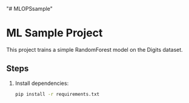 "# MLOPSsample" 
# ML Sample Project

This project trains a simple RandomForest model on the Digits dataset.

## Steps

1. Install dependencies:
   ```bash
   pip install -r requirements.txt
